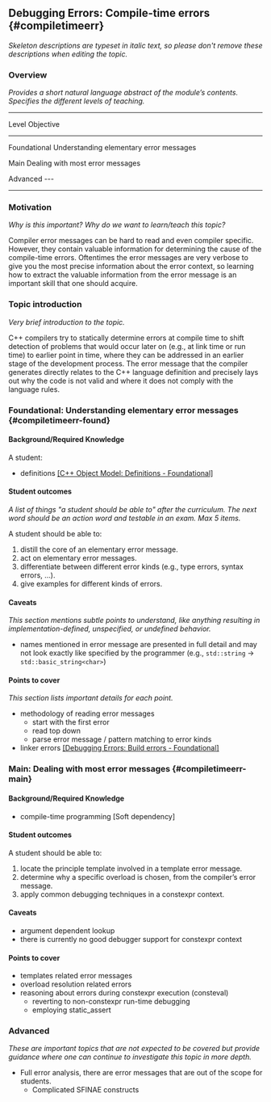 ## Debugging Errors: Compile-time errors {#compiletimeerr}

_Skeleton descriptions are typeset in italic text,_
_so please don't remove these descriptions when editing the topic._

### Overview

_Provides a short natural language abstract of the module’s contents._
_Specifies the different levels of teaching._

------------------------------------------------------------------------
Level             Objective
----------------- ------------------------------------------------------
Foundational      Understanding elementary error messages

Main              Dealing with most error messages

Advanced          ---

------------------------------------------------------------------------

### Motivation

_Why is this important?_
_Why do we want to learn/teach this topic?_

Compiler error messages can be hard to read and even compiler specific.
However, they contain valuable information for determining the cause of the compile-time errors.
Oftentimes the error messages are very verbose to give you the most precise information about the error context, so learning how to extract the valuable information from the error message is an important skill that one should acquire.

### Topic introduction

_Very brief introduction to the topic._

C++ compilers try to statically determine errors at compile time to shift detection of problems that would occur later on (e.g., at link time or run time) to earlier point in time, where they can be addressed in an earlier stage of the development process.
The error message that the compiler generates directly relates to the C++ language definition and precisely lays out why the code is not valid and where it does not comply with the language rules.

### Foundational: Understanding elementary error messages {#compiletimeerr-found}

#### Background/Required Knowledge

A student:

* definitions [[C++ Object Model: Definitions - Foundational]][1]

#### Student outcomes

_A list of things "a student should be able to" after the curriculum._
_The next word should be an action word and testable in an exam._
_Max 5 items._

A student should be able to:

1. distill the core of an elementary error message.
2. act on elementary error messages.
3. differentiate between different error kinds (e.g., type errors, syntax errors, ...).
4. give examples for different kinds of errors.


#### Caveats

_This section mentions subtle points to understand, like anything resulting in
implementation-defined, unspecified, or undefined behavior._

* names mentioned in error message are presented in full detail and may not look exactly like specified by the programmer (e.g., `std::string` -> `std::basic_string<char>`)

#### Points to cover

_This section lists important details for each point._

* methodology of reading error messages
    * start with the first error
    * read top down
    * parse error message / pattern matching to error kinds
* linker errors [[Debugging Errors: Build errors - Foundational]][2]


### Main: Dealing with most error messages {#compiletimeerr-main}

#### Background/Required Knowledge

* compile-time programming [Soft dependency]

#### Student outcomes

A student should be able to:

1. locate the principle template involved in a template error message.
2. determine why a specific overload is chosen, from the compiler’s error message.
3. apply common debugging techniques in a constexpr context.

#### Caveats

* argument dependent lookup
* there is currently no good debugger support for constexpr context

#### Points to cover

* templates related error messages
* overload resolution related errors
* reasoning about errors during constexpr execution (consteval)
    * reverting to non-constexpr run-time debugging
    * employing static_assert

### Advanced

_These are important topics that are not expected to be covered but provide
guidance where one can continue to investigate this topic in more depth._

* Full error analysis, there are error messages that are out of the scope for students.
    * Complicated SFINAE constructs

[1]: ../object-model/definitions.md
[2]: ../debugging-errors/build-errors.md
